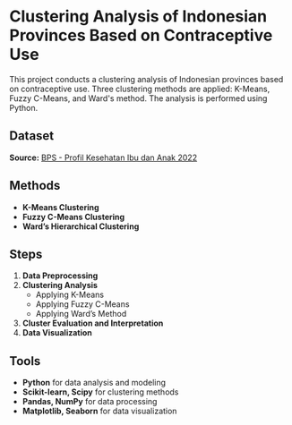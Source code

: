 # Clustering Analysis of Indonesian Provinces Based on Contraceptive Use

This project conducts a clustering analysis of Indonesian provinces based on contraceptive use. Three clustering methods are applied: K-Means, Fuzzy C-Means, and Ward's method. The analysis is performed using Python.

## Dataset  
**Source:** [BPS - Profil Kesehatan Ibu dan Anak 2022](https://www.bps.go.id/)  

## Methods  
- **K-Means Clustering**  
- **Fuzzy C-Means Clustering**  
- **Ward’s Hierarchical Clustering**  

## Steps  
1. **Data Preprocessing**  
2. **Clustering Analysis**  
   - Applying K-Means  
   - Applying Fuzzy C-Means  
   - Applying Ward’s Method  
3. **Cluster Evaluation and Interpretation**  
4. **Data Visualization**  

## Tools  
- **Python** for data analysis and modeling  
- **Scikit-learn, Scipy** for clustering methods  
- **Pandas, NumPy** for data processing  
- **Matplotlib, Seaborn** for data visualization  
